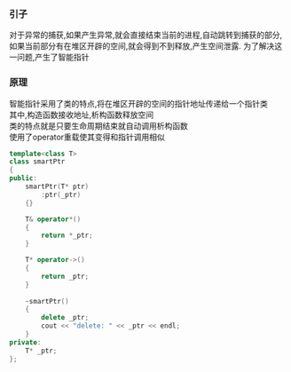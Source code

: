 ### 引子
对于异常的捕获,如果产生异常,就会直接结束当前的进程,自动跳转到捕获的部分,如果当前部分有在堆区开辟的空间,就会得到不到释放,产生空间泄露. 为了解决这一问题,产生了智能指针
### 原理
智能指针采用了类的特点,将在堆区开辟的空间的指针地址传递给一个指针类\
其中,构造函数接收地址,析构函数释放空间\
类的特点就是只要生命周期结束就自动调用析构函数\
使用了operator重载使其变得和指针调用相似
```c++
template<class T>
class smartPtr
{
public:
    smartPtr(T* ptr)
        :ptr(_ptr)
    {}

    T& operator*()
    {
        return *_ptr;
    }

    T* operator->()
    {
        return _ptr;
    }
    
    ~smartPtr()
    {
        delete _ptr;
        cout << "delete: " << _ptr << endl;
    }
private:
    T* _ptr;
};

```